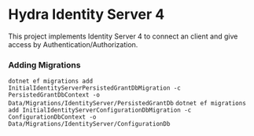 # Hydra Identity Server 4
This project implements Identity Server 4 to connect an client and give access by Authentication/Authorization.

### Adding Migrations
```dotnet ef migrations add InitialIdentityServerPersistedGrantDbMigration -c PersistedGrantDbContext -o Data/Migrations/IdentityServer/PersistedGrantDb```
```dotnet ef migrations add InitialIdentityServerConfigurationDbMigration -c ConfigurationDbContext -o Data/Migrations/IdentityServer/ConfigurationDb```
